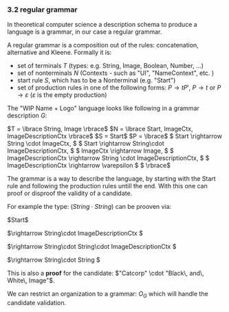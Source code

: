 ### 3.2 regular grammar
In theoretical computer science a description schema to produce a language is a grammar, in our case a regular grammar.

A regular grammar is a composition out of the rules: concatenation, alternative and Kleene.
Formally it is:
* set of terminals $T$ (types: e.g. String, Image, Boolean, Number, ...)
* set of nonterminals $N$ (Contexts - such as \"UI\", \"NameContext\", etc. )
* start rule $S$, which has to be a Nonterminal (e.g. \"Start\")
* set of production rules in one of the following forms: $P \rightarrow t P'$, $P \rightarrow t$ or $P \rightarrow \varepsilon$ ($\varepsilon$ is the empty production)

The \"WIP Name + Logo\" language looks like following in a grammar description $G$:

<p class="eq">
  $T = \lbrace String, Image \rbrace$
  $N = \lbrace Start, ImageCtx, ImageDescriptionCtx \rbrace$
  $S = Start$
  $P = \lbrace$
  $  Start \rightarrow String \cdot ImageCtx, $
  $  Start \rightarrow String\cdot ImageDescriptionCtx, $
  $  ImageCtx \rightarrow Image, $
  $  ImageDescriptionCtx \rightarrow String \cdot ImageDescriptionCtx, $
  $  ImageDescriptionCtx \rightarrow \varepsilon $
  $ \rbrace$
</p>

The grammar is a way to describe the language, by starting with the Start rule and following the production rules untill the end. With this one can proof or disproof the validity of a candidate.

For example the type: $(String\cdot String)$ can be prooven via:

<p class="eq">
  $Start$ 

  $\rightarrow String\cdot ImageDescriptionCtx $

  $\rightarrow String\cdot String\cdot ImageDescriptionCtx $

  $\rightarrow String\cdot String $
</p>

This is also a **proof** for the candidate: $"Catcorp" \cdot "Black\, and\, White\, Image"$.

We can restrict an organization to a grammar: $O_G$ which will handle the candidate validation.
